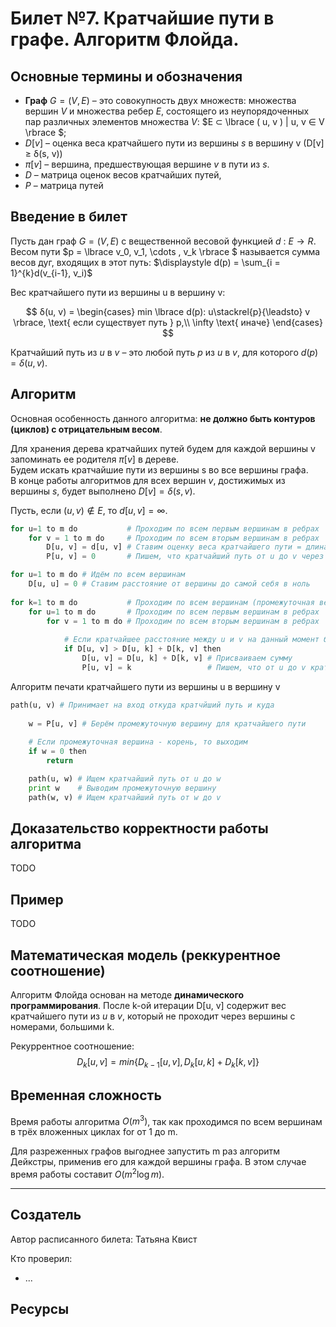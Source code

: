 # Билет №7. Кратчайшие пути в графе. Алгоритм Флойда.

## Основные термины и обозначения

- **Граф** $G = (V, E)$ – это совокупность двух множеств: множества вершин $V$ и множества ребер 
$E$, состоящего из неупорядоченных пар различных элементов множества $V$: 
$E ⊂ \lbrace ( u, v ) | u, v ∈ V \rbrace $;
- $D[v]$ – оценка веса кратчайшего пути из вершины $s$ в вершину v (D[v] ≥ δ(s, v))
- $\pi[v]$ – вершина, предшествующая вершине $v$ в пути из $s$.
- $D$ – матрица оценок весов кратчайших путей,
- $P$ – матрица путей


## Введение в билет

Пусть дан граф $G = (V, E)$ с вещественной весовой функцией $d$ : $E \rightarrow R$.
Весом пути $p = \lbrace v_0, v_1, \cdots , v_k \rbrace $ называется сумма весов дуг, входящих в этот путь: $\displaystyle d(p) = \sum_{i = 1}^{k}d(v_{i-1}, v_i)$
 
Вес кратчайшего пути из вершины u в вершину v:

$$ δ(u, v) = 
\begin{cases}
  min  \lbrace d(p): u\stackrel{p}{\leadsto} v \rbrace, \text{ если существует путь } p,\\      
  \infty \text{ иначе}
\end{cases}
$$

Кратчайший путь из $u$ в $v$ – это любой путь $p$ из $u$ в $v$, для которого $d(p) = δ(u, v)$.

## Алгоритм

Основная особенность данного алгоритма: **не должно быть контуров (циклов) с отрицательным весом**.

Для хранения дерева кратчайших путей будем для каждой вершины v запоминать ее родителя $\pi[v]$ в дереве.  
Будем искать кратчайшие пути из вершины s во все вершины графа.  
В конце работы алгоритмов для всех вершин $v$, достижимых из вершины $s$, будет выполнено $D[v] = δ(s, v)$.

Пусть, если $(u, v) \notin E$, то $d[u, v] = \infty$.

```python
for u=1 to m do           # Проходим по всем первым вершинам в ребрах
    for v = 1 to m do     # Проходим по всем вторым вершинам в ребрах
        D[u, v] = d[u, v] # Ставим оценку веса кратчайшего пути = длина ребра
        P[u, v] = 0       # Пишем, что кратчайший путь от u до v через нулевую вершину

for u=1 to m do # Идём по всем вершинам
    D[u, u] = 0 # Ставим расстояние от вершины до самой себя в ноль
    
for k=1 to m do           # Проходим по всем вершинам (промежуточная вершина)
    for u=1 to m do       # Проходим по всем первым вершинам в ребрах
        for v = 1 to m do # Проходим по всем вторым вершинам в ребрах
            
            # Если кратчайшее расстояние между u и v на данный момент больше, чем кратчайшее расстояние от u до k + кратчайшее расстояние от k до v 
            if D[u, v] > D[u, k] + D[k, v] then
                D[u, v] = D[u, k] + D[k, v] # Присваиваем сумму 
                P[u, v] = k                 # Пишем, что от u до v кратчайший путь через k
```

Алгоритм печати кратчайшего пути из вершины u в вершину v 

```python
path(u, v) # Принимает на вход откуда кратчйший путь и куда
    
    w = P[u, v] # Берём промежуточную вершину для кратчайшего пути
    
    # Если промежуточная вершина - корень, то выходим
    if w = 0 then 
        return

    path(u, w) # Ищем кратчайший путь от u до w
    print w    # Выводим промежуточную вершину
    path(w, v) # Ищем кратчайший путь от w до v
```

## Доказательство корректности работы алгоритма
TODO

## Пример
TODO

## Математическая модель (реккурентное соотношение)

Алгоритм Флойда основан на методе **динамического программирования**. После k-ой итерации D[u, v] содержит вес кратчайшего пути из $u$ в $v$, который не проходит через вершины с номерами, большими k.

Рекуррентное соотношение:
$$D_k [u, v] = min \lbrace D_{k−1}[u, v], D_k [u, k] + D_k [k, v]\rbrace$$

## Временная сложность
Время работы алгоритма $O(m^3)$, так как проходимся по всем вершинам в трёх вложенных циклах for от 1 до m.

Для разреженных графов выгоднее запустить m раз алгоритм Дейкстры, применив его для каждой вершины графа. В этом случае время работы составит $O(m^2 \log m)$.

---
## Создатель

Автор расписанного билета: Татьяна Квист

Кто проверил: 
- ...

## Ресурсы
